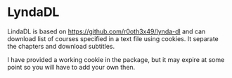 # LyndaDL

LindaDL is based on https://github.com/r0oth3x49/lynda-dl and can download list of courses specified in a text file using cookies. It separate the chapters and download subtitles.

I have provided a working cookie in the package, but it may expire at some point so you will have to add your own then.
